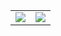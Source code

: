 <table>
  <tr>
    <td align="center" style="padding=0;width=50%;">
      <img align="center" style="padding=0;" src="https://gh-stats.didinele.me/api/?username=matary1&show_icons=true&title_color=4F8CC9&text_color=9f9f9f&bg_color=00ff84&hide_border=true&icon_color=4F8CC9&hide_title=true&count_private=true"/>
    </td>
    <td align="center" style="padding=0;width=50%;">
      <img align="center" style="padding=0;" src="https://gh-stats.didinele.me/api/top-langs/?username=matary&layout=compact&show_icons=true&title_color=00ff84&text_color=9f9f9f&bg_color=ff3000&hide_border=true&icon_color=00ff84&count_private=true&extra=matary1 -djs-v13-bot,ghost-ping-detector"/>
    </td>
  </tr>
</table>
